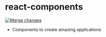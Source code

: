 # react-components

[![Merge changes](https://github.com/fredybustos/react-components/actions/workflows/pipeline.yml/badge.svg)](https://github.com/fredybustos/react-components/actions/workflows/pipeline.yml)

- Components to create amazing applications
